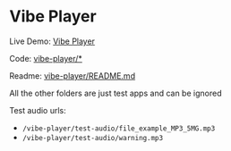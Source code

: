 # Vibe Player

Live Demo: [Vibe Player](https://averykhoo.github.io/vibe-player/)

Code: [vibe-player/*](./vibe-player)

Readme: [vibe-player/README.md](./vibe-player/README.md)

All the other folders are just test apps and can be ignored

Test audio urls:

* `/vibe-player/test-audio/file_example_MP3_5MG.mp3`
* `/vibe-player/test-audio/warning.mp3`